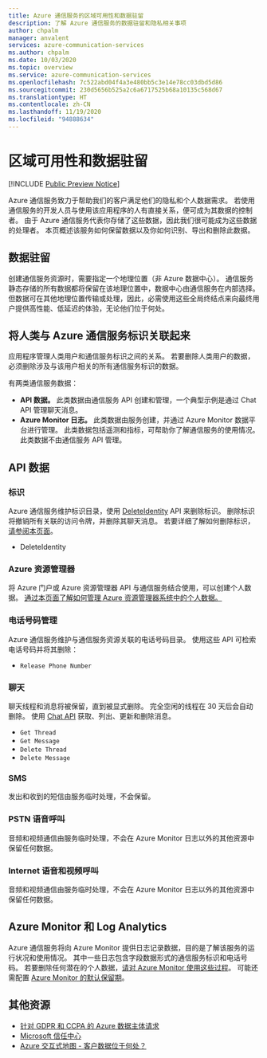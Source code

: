 ```yaml
---
title: Azure 通信服务的区域可用性和数据驻留
description: 了解 Azure 通信服务的数据驻留和隐私相关事项
author: chpalm
manager: anvalent
services: azure-communication-services
ms.author: chpalm
ms.date: 10/03/2020
ms.topic: overview
ms.service: azure-communication-services
ms.openlocfilehash: 7c522abd04f4a3e480bb5c3e14e78cc03dbd5d86
ms.sourcegitcommit: 230d5656b525a2c6a6717525b68a10135c568d67
ms.translationtype: HT
ms.contentlocale: zh-CN
ms.lasthandoff: 11/19/2020
ms.locfileid: "94888634"
---
```

# <a name="region-availability-and-data-residency"></a>区域可用性和数据驻留

[!INCLUDE [Public Preview Notice](../includes/public-preview-include.md)]

Azure 通信服务致力于帮助我们的客户满足他们的隐私和个人数据需求。 若使用通信服务的开发人员与使用该应用程序的人有直接关系，便可成为其数据的控制者。 由于 Azure 通信服务代表你存储了这些数据，因此我们很可能成为这些数据的处理者。 本页概述该服务如何保留数据以及你如何识别、导出和删除此数据。

## <a name="data-residency"></a>数据驻留

创建通信服务资源时，需要指定一个地理位置（非 Azure 数据中心）。 通信服务静态存储的所有数据都将保留在该地理位置中，数据中心由通信服务在内部选择。 但数据可在其他地理位置传输或处理，因此，必需使用这些全局终结点来向最终用户提供高性能、低延迟的体验，无论他们位于何处。

## <a name="relating-humans-to-azure-communication-services-identities"></a>将人类与 Azure 通信服务标识关联起来

应用程序管理人类用户和通信服务标识之间的关系。 若要删除人类用户的数据，必须删除涉及与该用户相关的所有通信服务标识的数据。

有两类通信服务数据：
- **API 数据。** 此类数据由通信服务 API 创建和管理，一个典型示例是通过 Chat API 管理聊天消息。
- **Azure Monitor 日志。** 此类数据由服务创建，并通过 Azure Monitor 数据平台进行管理。 此类数据包括遥测和指标，可帮助你了解通信服务的使用情况。 此类数据不由通信服务 API 管理。

## <a name="api-data"></a>API 数据

### <a name="identities"></a>标识

Azure 通信服务维护标识目录，使用 [DeleteIdentity](/rest/api/communication/communicationidentity/delete) API 来删除标识。 删除标识将撤销所有关联的访问令牌，并删除其聊天消息。 若要详细了解如何删除标识，[请参阅本页面](../quickstarts/access-tokens.md)。

- DeleteIdentity

### <a name="azure-resource-manager"></a>Azure 资源管理器

将 Azure 门户或 Azure 资源管理器 API 与通信服务结合使用，可以创建个人数据。 [通过本页面了解如何管理 Azure 资源管理器系统中的个人数据。](../../azure-resource-manager/management/resource-manager-personal-data.md)

### <a name="telephone-number-management"></a>电话号码管理

Azure 通信服务维护与通信服务资源关联的电话号码目录。 使用这些 API 可检索电话号码并将其删除：
- `Release Phone Number`

### <a name="chat"></a>聊天

聊天线程和消息将被保留，直到被显式删除。 完全空闲的线程在 30 天后会自动删除。 使用 [Chat API](/rest/api/communication/chat/deletechatmessage/deletechatmessage) 获取、列出、更新和删除消息。

- `Get Thread`
- `Get Message`
- `Delete Thread`
- `Delete Message`

### <a name="sms"></a>SMS

发出和收到的短信由服务临时处理，不会保留。 

### <a name="pstn-voice-calling"></a>PSTN 语音呼叫

音频和视频通信由服务临时处理，不会在 Azure Monitor 日志以外的其他资源中保留任何数据。

### <a name="internet-voice-and-video-calling"></a>Internet 语音和视频呼叫

音频和视频通信由服务临时处理，不会在 Azure Monitor 日志以外的其他资源中保留任何数据。

## <a name="azure-monitor-and-log-analytics"></a>Azure Monitor 和 Log Analytics

Azure 通信服务将向 Azure Monitor 提供日志记录数据，目的是了解该服务的运行状况和使用情况。 其中一些日志包含字段数据形式的通信服务标识和电话号码。 若要删除任何潜在的个人数据，[请对 Azure Monitor 使用这些过程](../../azure-monitor/platform/personal-data-mgmt.md)。 可能还需配置 [Azure Monitor 的默认保留期](../../azure-monitor/platform/manage-cost-storage.md)。

## <a name="additional-resources"></a>其他资源

- [针对 GDPR 和 CCPA 的 Azure 数据主体请求](/microsoft-365/compliance/gdpr-dsr-azure?preserve-view=true&view=o365-worldwide)
- [Microsoft 信任中心](https://www.microsoft.com/trust-center/privacy/data-location)
- [Azure 交互式地图 - 客户数据位于何处？](https://azuredatacentermap.azurewebsites.net/)